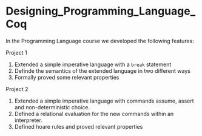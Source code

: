 # Designing_Programming_Language_Coq
In the Programming Language course we developed the following features:

Project 1
1. Extended a simple imperative language with a `break` statement
2. Definde the semantics of the extended language in two different ways
3. Formally proved some relevant properties
   
Project 2
1. Extended  a simple imperative language with commands assume, assert and non-deterministic choice.
2. Defined a relational evaluation for the new commands within an interpreter.
3. Defined hoare rules and proved relevant properties
